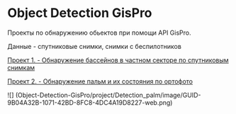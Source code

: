 # Object Detection GisPro

Проекты по обнаружению обьектов при помощи API GisPro. 

Данные - спутниковые снимки, снимки с беспилотников

[Проект 1. - Обнаружение бассейнов в частном секторе по спутниковым снимкам](https://github.com/SergeyShchus/Object-Detection-GisPro/tree/master/project/Detection_pool/Notebooks)

[Проект 2. - Обнаружение пальм и их состояния по ортофото](https://github.com/SergeyShchus/Object-Detection-GisPro/tree/master/project/Detection_palm)

![] (Object-Detection-GisPro/project/Detection_palm/image/GUID-9B04A32B-1071-42BD-8FC8-4DC4A19D8227-web.png)
